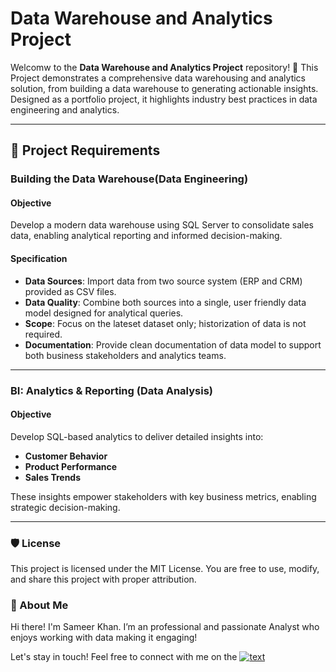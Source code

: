 # Data Warehouse and Analytics Project

Welcomw to  the **Data Warehouse and Analytics Project** repository! 🚀
This Project demonstrates a comprehensive data warehousing and analytics solution, from building a data warehouse to generating actionable insights. Designed as a portfolio project, it highlights industry best practices in data engineering and analytics.

---

## 🚀 Project Requirements

###  Building the Data Warehouse(Data Engineering)

#### Objective
Develop a modern data warehouse using SQL Server to consolidate sales data, enabling analytical reporting and informed decision-making.

#### Specification
- **Data Sources**: Import data from two source system (ERP and CRM) provided as CSV files.
- **Data Quality**: Combine both sources into a single, user friendly data model designed for analytical queries.
- **Scope**: Focus on the lateset dataset only; historization of data is not required.
- **Documentation**: Provide clean documentation of data model to support both business stakeholders and analytics teams.

---

### BI: Analytics & Reporting (Data Analysis)

#### Objective
Develop SQL-based analytics to deliver detailed insights into:

- **Customer Behavior**
- **Product Performance**
- **Sales Trends**

These insights empower stakeholders with key business metrics, enabling strategic decision-making.

---

### 🛡️ License
This project is licensed under the MIT License. You are free to use, modify, and share this project with proper attribution.

### 🌟 About Me
Hi there! I'm Sameer Khan. I’m an professional and passionate Analyst who enjoys working with data making it engaging!

Let's stay in touch! Feel free to connect with me on the [![text](https://img.shields.io/badge/LinkedIn-0077B5?style=for-the-badge&logo=linkedin&logoColor=white)]([https://www.linkedin.com/in/myprofile](https://www.linkedin.com/in/sameerkhandataanalyst/))
